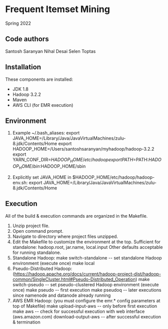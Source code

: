 
# Frequent Itemset Mining 

Spring 2022

Code authors
-----------
Santosh Saranyan
Nihal Desai
Selen Toptas

Installation
------------
These components are installed:
- JDK 1.8
- Hadoop 3.2.2
- Maven
- AWS CLI (for EMR execution)

Environment
-----------
1) Example ~/.bash_aliases:
export JAVA_HOME=/Library/Java/JavaVirtualMachines/zulu-8.jdk/Contents/Home
export HADOOP_HOME=/Users/santoshsaranyan/myhadoop/hadoop-3.2.2
export YARN_CONF_DIR=$HADOOP_HOME/etc/hadoop
export PATH=$PATH:$HADOOP_HOME/bin:$HADOOP_HOME/sbin

2) Explicitly set JAVA_HOME in $HADOOP_HOME/etc/hadoop/hadoop-env.sh:
export JAVA_HOME=/Library/Java/JavaVirtualMachines/zulu-8.jdk/Contents/Home

Execution
---------
All of the build & execution commands are organized in the Makefile.
1) Unzip project file.
2) Open command prompt.
3) Navigate to directory where project files unzipped.
4) Edit the Makefile to customize the environment at the top.
	Sufficient for standalone: hadoop.root, jar.name, local.input
	Other defaults acceptable for running standalone.
5) Standalone Hadoop:
	make switch-standalone		-- set standalone Hadoop environment (execute once)
	make local
6) Pseudo-Distributed Hadoop: (https://hadoop.apache.org/docs/current/hadoop-project-dist/hadoop-common/SingleCluster.html#Pseudo-Distributed_Operation)
	make switch-pseudo			-- set pseudo-clustered Hadoop environment (execute once)
	make pseudo					-- first execution
	make pseudoq				-- later executions since namenode and datanode already running 
7) AWS EMR Hadoop: (you must configure the emr.* config parameters at top of Makefile)
	make upload-input-aws		-- only before first execution
	make aws					-- check for successful execution with web interface (aws.amazon.com)
	download-output-aws			-- after successful execution & termination
